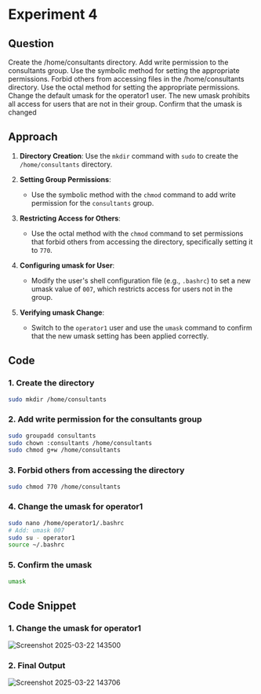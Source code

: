 # Experiment 4

## Question
Create the /home/consultants directory.
Add write permission to the consultants group. Use the
symbolic method for setting the appropriate permissions.
Forbid others from accessing files in
the /home/consultants directory. Use the octal method for
setting the appropriate permissions.
Change the default umask for the operator1 user. The new
umask prohibits all access for users that are not in their
group. Confirm that the umask is changed

## Approach

1. **Directory Creation**: Use the `mkdir` command with `sudo` to create the `/home/consultants` directory.

2. **Setting Group Permissions**:
   - Use the symbolic method with the `chmod` command to add write permission for the `consultants` group.

3. **Restricting Access for Others**:
   - Use the octal method with the `chmod` command to set permissions that forbid others from accessing the directory, specifically setting it to `770`.

4. **Configuring umask for User**:
   - Modify the user's shell configuration file (e.g., `.bashrc`) to set a new umask value of `007`, which restricts access for users not in the group.

5. **Verifying umask Change**:
   - Switch to the `operator1` user and use the `umask` command to confirm that the new umask setting has been applied correctly.

## Code

### 1. Create the directory
```bash
sudo mkdir /home/consultants
```

### 2. Add write permission for the consultants group
```bash
sudo groupadd consultants
sudo chown :consultants /home/consultants
sudo chmod g+w /home/consultants
```

### 3. Forbid others from accessing the directory
```bash
sudo chmod 770 /home/consultants
```

### 4. Change the umask for operator1
```bash
sudo nano /home/operator1/.bashrc
# Add: umask 007
sudo su - operator1
source ~/.bashrc
```

### 5. Confirm the umask
```bash
umask
```

## Code Snippet

### 1. Change the umask for operator1

![Screenshot 2025-03-22 143500](https://github.com/user-attachments/assets/ac1189b0-91d2-49a0-a0f0-6001652dd3b8)

### 2. Final Output

![Screenshot 2025-03-22 143706](https://github.com/user-attachments/assets/25036651-58d3-4ffd-86ed-0657fd284b71)
